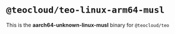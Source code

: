 # `@teocloud/teo-linux-arm64-musl`

This is the **aarch64-unknown-linux-musl** binary for `@teocloud/teo`
